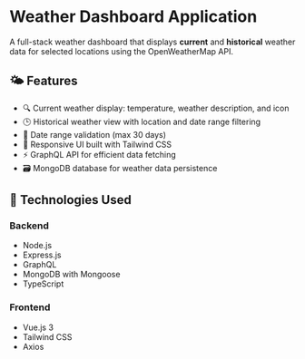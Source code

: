 # Weather Dashboard Application

A full-stack weather dashboard that displays **current** and **historical** weather data for selected locations using the OpenWeatherMap API.

## 🌤️ Features

- 🔍 Current weather display: temperature, weather description, and icon
- 🕒 Historical weather view with location and date range filtering
- 📅 Date range validation (max 30 days)
- 📱 Responsive UI built with Tailwind CSS
- ⚡ GraphQL API for efficient data fetching
- 🗃️ MongoDB database for weather data persistence

## 🧰 Technologies Used

### Backend
- Node.js
- Express.js
- GraphQL
- MongoDB with Mongoose
- TypeScript

### Frontend
- Vue.js 3
- Tailwind CSS
- Axios


